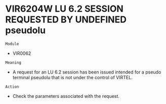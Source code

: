 # VIR6204W LU 6.2 SESSION REQUESTED BY UNDEFINED pseudolu

`Module`
- VIR0062

`Meaning`
- A request for an LU 6.2 session has been issued intended for a pseudo terminal pseudolu that is not under the control of VIRTEL.

`Action`
- Check the parameters associated with the request.
